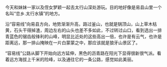 今天和妹妹一家以及侄女梦颖一起去太行山深处游玩。目的地好像是易县山里一个名叫“恋乡.太行水镇”的地方。

沿“容易线”向易县方向，地势渐渐升高，路过釜山，也就是锅顶山，山上草木枯黄，石头干得掉渣，周边左右的山头也差不多如此，不过转过山口，看到选出一排青蓝色的锯齿般锋利的山峰，明显比近处的这些高出一倍，也许是有云气，也许是距离远，那一排山掩映在一片白蒙蒙之中，那应该就是狼牙山景区了。

“容易线”公路从脚下开始向远方延伸，黑色的沥青路在阳光下显得很新很气派。看着远方海拔上千米的险峰，以及通往它的一条公路，感觉如此美丽。
